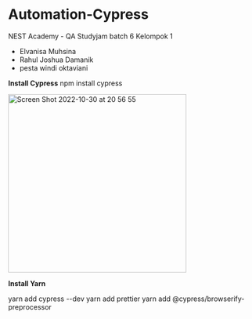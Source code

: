 # Automation-Cypress

NEST Academy - QA Studyjam batch 6
Kelompok 1
- Elvanisa Muhsina
- Rahul Joshua Damanik
- pesta windi oktaviani

**Install Cypress**
npm install cypress

<img width="364" alt="Screen Shot 2022-10-30 at 20 56 55" src="https://user-images.githubusercontent.com/28818396/198882461-b5ea86dd-08bc-457c-95fe-bb16940193e7.png">

**Install Yarn**

yarn add cypress --dev
yarn add prettier
yarn add @cypress/browserify-preprocessor
